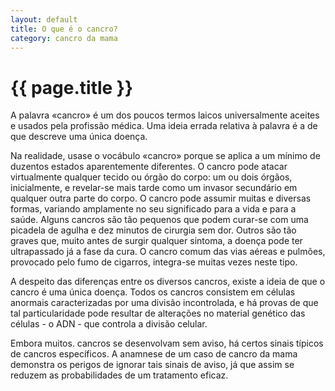 ```yaml
---
layout: default
title: O que é o cancro?
category: cancro da mama
---
```


# {{ page.title }}

<p>A palavra «cancro» é um dos poucos termos laicos universalmente aceites e usados pela profissão médica. Uma ideia errada relativa à palavra é a de que descreve uma única doença.</p>

<p>Na realidade, usa­se o vocábulo «cancro» porque se aplica a um mínimo de duzentos estados aparentemente diferentes. O cancro pode atacar virtualmente qualquer tecido ou órgão do corpo: um ou dois órgãos, inicialmente, e revelar-se mais tarde como um invasor secundário em qualquer outra parte do corpo. O cancro pode assumir muitas e diversas formas, variando amplamente no seu significado para a vida e para a saúde. Alguns cancros são tão pequenos que podem curar-se com uma picadela de agulha e dez minutos de cirurgia sem dor. Outros são tão graves que, muito antes de surgir qualquer sintoma, a doença pode ter ultrapassado já a fase da cura. O cancro comum das vias aéreas e pulmões, provocado pelo fumo de cigarros, integra-se muitas vezes neste tipo. </p>

<p>A despeito das diferenças entre os diversos cancros, existe a ideia de que o cancro é uma única doença. Todos os cancros consistem em células anormais caracterizadas por uma divisão incontrolada, e há provas de que tal particularidade pode resultar de alterações no material genético das células - o ADN - que controla a divisão celular. </p> 

<p>Embora muitos. cancros se desenvolvam sem aviso, há certos sinais típicos de cancros específicos. A anamnese de um caso de cancro da mama demonstra os perigos de ignorar tais sinais de aviso, já que assim se reduzem as probabilidades de um tratamento eficaz.</p> 